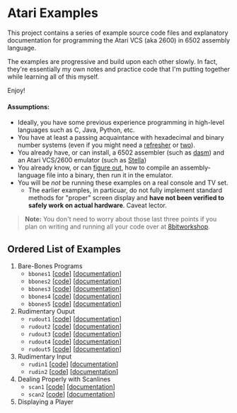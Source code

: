 # Atari Examples

This project contains a series of example source code files and explanatory documentation for programming the Atari VCS (aka 2600) in 6502 assembly language.

The examples are progressive and build upon each other slowly. In fact, they're essentially my own notes and practice code that I'm putting together while learning all of this myself.

Enjoy!

#### Assumptions:

* Ideally, you have some previous experience programming in high-level languages such as C, Java, Python, etc.
* You have at least a passing acquaintance with hexadecimal and binary number systems (even if you might need a [refresher](https://learn.sparkfun.com/tutorials/hexadecimal/hex-basics "Hexadecimal basics") or [two](https://www.youtube.com/watch?v=I8V4kVSO5Ns "Video demonstration of counting in binary on your fingers")).
* You already have, or can install, a 6502 assembler (such as [dasm](http://dasm-dillon.sourceforge.net/ "dasm homepage")) and an Atari VCS/2600 emulator (such as [Stella](https://stella-emu.github.io/ "Home page for the Stella emulator"))
* You already know, or can [figure out](http://blog.feltpad.net/dasm-on-mac-osx/
 "Mac OS X tips for building Atari binaries"), how to compile an assembly-language file into a binary, then run it in the emulator.
* You will be *not* be running these examples on a real console and TV set.
   * The earlier examples, in particuar, do not fully implement standard methods for "proper" screen display and **have not been verified to safely work on actual hardware**. Caveat lector.
   
> **Note:** You don't need to worry about those last three points if you plan on writing and running all your code over at [8bitworkshop](https://8bitworkshop.com/).

## Ordered List of Examples

1. Bare-Bones Programs
   * `bbones1` [[code](./bbones1.asm)] [[documentation](./bbones1.md)]
   * `bbones2` [[code](./bbones2.asm)] [[documentation](./bbones2.md)]
   * `bbones3` [[code](./bbones3.asm)] [[documentation](./bbones3.md)]
   * `bbones4` [[code](./bbones4.asm)] [[documentation](./bbones4.md)]
   * `bbones5` [[code](./bbones5.asm)] [[documentation](./bbones5.md)]
1. Rudimentary Ouput
   * `rudout1` [[code](./rudout1.asm)] [[documentation](./rudout1.md)]
   * `rudout2` [[code](./rudout2.asm)] [[documentation](./rudout2.md)]
   * `rudout3` [[code](./rudout3.asm)] [[documentation](./rudout3.md)]
   * `rudout4` [[code](./rudout4.asm)] [[documentation](./rudout4.md)]
   * `rudout5` [[code](./rudout5.asm)] [[documentation](./rudout5.md)]
1. Rudimentary Input
   * `rudin1` [[code](./rudin1.asm)] [[documentation](./rudin1.md)]
   * `rudin2` [[code](./rudin2.asm)] [[documentation](./rudin2.md)]
1. Dealing Properly with Scanlines
   * `scan1` [[code](./scan1.asm)] [[documentation](./scan1.md)]
   * `scan2` [[code](./scan2.asm)] [[documentation](./scan2.md)]
1. Displaying a Player
